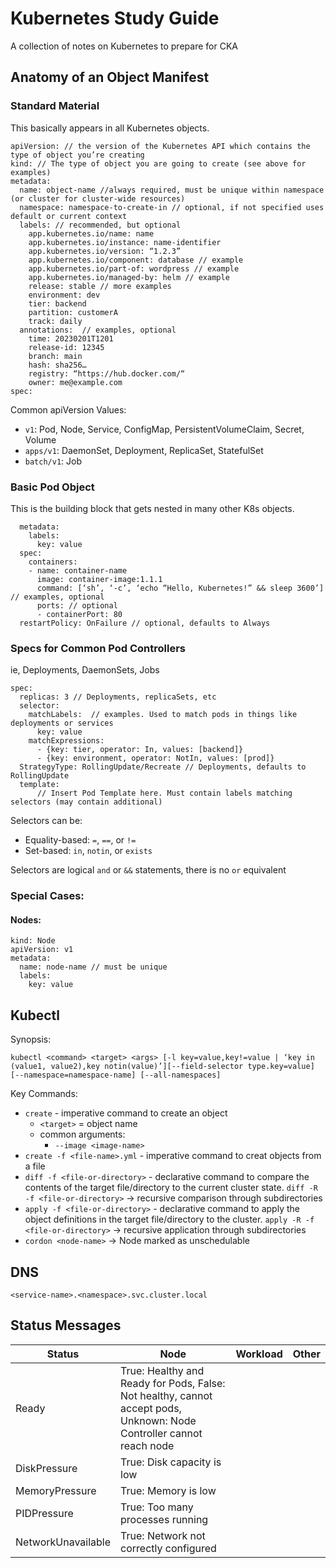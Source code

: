 # Kubernetes Study Guide

A collection of notes on Kubernetes to prepare for CKA

## Anatomy of an Object Manifest

### Standard Material
This basically appears in all Kubernetes objects.

```
apiVersion: // the version of the Kubernetes API which contains the type of object you’re creating
kind: // The type of object you are going to create (see above for examples)
metadata:
  name: object-name //always required, must be unique within namespace (or cluster for cluster-wide resources)
  namespace: namespace-to-create-in // optional, if not specified uses default or current context
  labels: // recommended, but optional
    app.kubernetes.io/name: name 
    app.kubernetes.io/instance: name-identifier 
    app.kubernetes.io/version: “1.2.3” 
    app.kubernetes.io/component: database // example
    app.kubernetes.io/part-of: wordpress // example
    app.kubernetes.io/managed-by: helm // example
    release: stable // more examples
    environment: dev
    tier: backend
    partition: customerA
    track: daily
  annotations:  // examples, optional
    time: 20230201T1201
    release-id: 12345
    branch: main
    hash: sha256…
    registry: “https://hub.docker.com/“  
    owner: me@example.com
spec:
```
Common apiVersion Values:
- `v1`: Pod, Node, Service, ConfigMap, PersistentVolumeClaim, Secret, Volume 
- `apps/v1`: DaemonSet, Deployment, ReplicaSet, StatefulSet
- `batch/v1`: Job

### Basic Pod Object
This is the building block that gets nested in many other K8s objects.

```
  metadata:
    labels: 
      key: value 
  spec: 
    containers:
    - name: container-name
      image: container-image:1.1.1
      command: [‘sh’, ‘-c’, ‘echo “Hello, Kubernetes!” && sleep 3600’] // examples, optional
      ports: // optional
      - containerPort: 80
  restartPolicy: OnFailure // optional, defaults to Always
```

### Specs for Common Pod Controllers
ie, Deployments, DaemonSets, Jobs

```
spec:
  replicas: 3 // Deployments, replicaSets, etc
  selector:
    matchLabels:  // examples. Used to match pods in things like deployments or services
      key: value
    matchExpressions:
      - {key: tier, operator: In, values: [backend]}
      - {key: environment, operator: NotIn, values: [prod]}    
  StrategyType: RollingUpdate/Recreate // Deployments, defaults to RollingUpdate  
  template:
      // Insert Pod Template here. Must contain labels matching selectors (may contain additional)
```

Selectors can be:
  - Equality-based: `=`, `==`, or `!=`
  - Set-based: `in`, `notin`, or `exists`
 
Selectors are logical `and` or `&&` statements, there is no `or` equivalent  

### Special Cases:

#### Nodes:

```
kind: Node
apiVersion: v1
metadata:
  name: node-name // must be unique
  labels:
    key: value
```

## Kubectl 

Synopsis:

```
kubectl <command> <target> <args> [-l key=value,key!=value | ‘key in (value1, value2),key notin(value)’][--field-selector type.key=value] [--namespace=namespace-name] [--all-namespaces]
```

Key Commands:
  - `create` - imperative command to create an object
    - `<target>` = object name
    - common arguments:
      - `--image <image-name>`
  - `create -f <file-name>.yml` - imperative command to creat objects from a file
  - `diff -f <file-or-directory>` - declarative command to compare the contents of the target file/directory to the current cluster state. `diff -R -f <file-or-directory>` -> recursive comparison through subdirectories
  - `apply -f <file-or-directory>` - declarative command to apply the object definitions in the target file/directory to the cluster. `apply -R -f <file-or-directory>` -> recursive application through subdirectories
  - `cordon <node-name>` -> Node marked as unschedulable

## DNS

`<service-name>.<namespace>.svc.cluster.local`

## Status Messages

| Status | Node | Workload | Other |
| ----   | ---- | ----     | ----  |
| Ready | True: Healthy and Ready for Pods, False: Not healthy, cannot accept pods, Unknown: Node Controller cannot reach node | | |
| DiskPressure | True: Disk capacity is low | | |
| MemoryPressure | True: Memory is low | | |
| PIDPressure | True: Too many processes running | | |
| NetworkUnavailable | True: Network not correctly configured | | |



